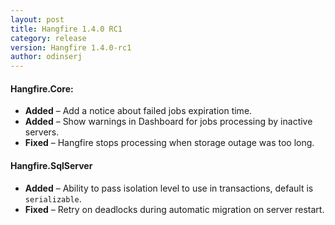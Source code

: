 ```yaml
---
layout: post
title: Hangfire 1.4.0 RC1
category: release
version: Hangfire 1.4.0-rc1
author: odinserj
---
```


#### Hangfire.Core:
* **Added** – Add a notice about failed jobs expiration time.
* **Added** – Show warnings in Dashboard for jobs processing by inactive servers.
* **Fixed** – Hangfire stops processing when storage outage was too long.

#### Hangfire.SqlServer
* **Added** – Ability to pass isolation level to use in transactions, default is `serializable`.
* **Fixed** – Retry on deadlocks during automatic migration on server restart.
